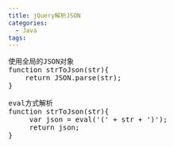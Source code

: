 ```yaml
---
title: jQuery解析JSON
categories:
  - Java
tags:
---
```

<pre>
使用全局的JSON对象
function strToJson(str){
    return JSON.parse(str);
}

eval方式解析
function strToJson(str){
     var json = eval('(' + str + ')');
     return json;
}
</pre>
